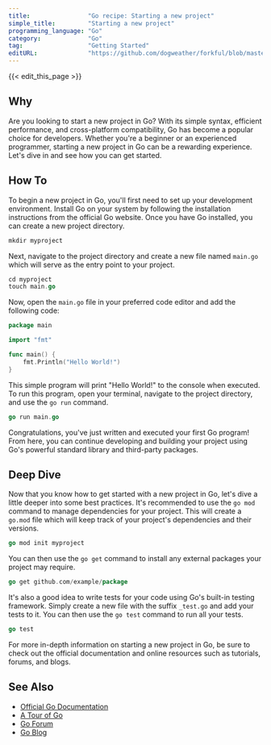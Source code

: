 ```yaml
---
title:                "Go recipe: Starting a new project"
simple_title:         "Starting a new project"
programming_language: "Go"
category:             "Go"
tag:                  "Getting Started"
editURL:              "https://github.com/dogweather/forkful/blob/master/content/en/go/starting-a-new-project.md"
---
```


{{< edit_this_page >}}

## Why

Are you looking to start a new project in Go? With its simple syntax, efficient performance, and cross-platform compatibility, Go has become a popular choice for developers. Whether you're a beginner or an experienced programmer, starting a new project in Go can be a rewarding experience. Let's dive in and see how you can get started.

## How To

To begin a new project in Go, you'll first need to set up your development environment. Install Go on your system by following the installation instructions from the official Go website. Once you have Go installed, you can create a new project directory.

```Go
mkdir myproject
```

Next, navigate to the project directory and create a new file named `main.go` which will serve as the entry point to your project.

```Go
cd myproject
touch main.go
```

Now, open the `main.go` file in your preferred code editor and add the following code:

```Go
package main

import "fmt"

func main() {
	fmt.Println("Hello World!")
}
```

This simple program will print "Hello World!" to the console when executed. To run this program, open your terminal, navigate to the project directory, and use the `go run` command.

```Go
go run main.go
```

Congratulations, you've just written and executed your first Go program! From here, you can continue developing and building your project using Go's powerful standard library and third-party packages.

## Deep Dive

Now that you know how to get started with a new project in Go, let's dive a little deeper into some best practices. It's recommended to use the `go mod` command to manage dependencies for your project. This will create a `go.mod` file which will keep track of your project's dependencies and their versions.

```Go
go mod init myproject
```

You can then use the `go get` command to install any external packages your project may require.

```Go
go get github.com/example/package
```

It's also a good idea to write tests for your code using Go's built-in testing framework. Simply create a new file with the suffix `_test.go` and add your tests to it. You can then use the `go test` command to run all your tests.

```Go
go test
```

For more in-depth information on starting a new project in Go, be sure to check out the official documentation and online resources such as tutorials, forums, and blogs.

## See Also

- [Official Go Documentation](https://golang.org/doc/)
- [A Tour of Go](https://tour.golang.org/welcome/1)
- [Go Forum](https://forum.golangbridge.org/c/tutorial)
- [Go Blog](https://blog.golang.org/)